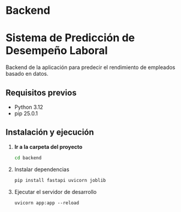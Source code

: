 # Backend

# Sistema de Predicción de Desempeño Laboral  

Backend de la aplicación para predecir el rendimiento de empleados basado en datos.  

## Requisitos previos  
- Python 3.12
- pip 25.0.1

## Instalación y ejecución  

1. **Ir a la carpeta del proyecto**  
   ```bash
   cd backend
   ```
2. Instalar dependencias

    ```bash
    pip install fastapi uvicorn joblib
    ```
3. Ejecutar el servidor de desarrollo

    ```
    uvicorn app:app --reload
    ```